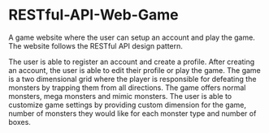 # RESTful-API-Web-Game
A game website where the user can setup an account and play the game. The website follows the RESTful API design pattern. <br />

The user is able to register an account and create a profile. After creating an account, the user is able to edit their profile or play the game. The game is a two dimensional grid where the player is responsible for defeating the monsters by trapping them from all directions. The game offers normal monsters, mega monsters and mimic monsters. The user is able to customize game settings by providing custom dimension for the game, number of monsters they would like for each monster type and number of boxes.
